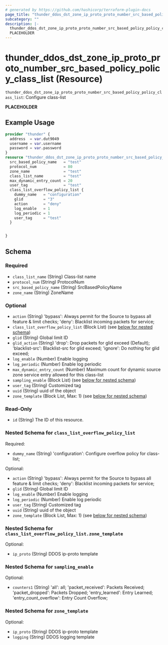 ```yaml
---
# generated by https://github.com/hashicorp/terraform-plugin-docs
page_title: "thunder_ddos_dst_zone_ip_proto_proto_number_src_based_policy_policy_class_list Resource - terraform-provider-thunder"
subcategory: ""
description: |-
  thunder_ddos_dst_zone_ip_proto_proto_number_src_based_policy_policy_class_list: Configure class-list
  PLACEHOLDER
---
```


# thunder_ddos_dst_zone_ip_proto_proto_number_src_based_policy_policy_class_list (Resource)

`thunder_ddos_dst_zone_ip_proto_proto_number_src_based_policy_policy_class_list`: Configure class-list

__PLACEHOLDER__

## Example Usage

```terraform
provider "thunder" {
  address  = var.dut9049
  username = var.username
  password = var.password
}
resource "thunder_ddos_dst_zone_ip_proto_proto_number_src_based_policy_policy_class_list" "thunder_ddos_dst_zone_ip_proto_proto_number_src_based_policy_policy_class_list" {
  src_based_policy_name   = "test"
  protocol_num            = 80
  zone_name               = "test"
  class_list_name         = "test"
  max_dynamic_entry_count = 20
  user_tag                = "test"
  class_list_overflow_policy_list {
    dummy_name   = "configuration"
    glid         = "3"
    action       = "deny"
    log_enable   = 1
    log_periodic = 1
    user_tag     = "test"
  }


}
```

<!-- schema generated by tfplugindocs -->
## Schema

### Required

- `class_list_name` (String) Class-list name
- `protocol_num` (String) ProtocolNum
- `src_based_policy_name` (String) SrcBasedPolicyName
- `zone_name` (String) ZoneName

### Optional

- `action` (String) 'bypass': Always permit for the Source to bypass all feature & limit checks; 'deny': Blacklist incoming packets for service;
- `class_list_overflow_policy_list` (Block List) (see [below for nested schema](#nestedblock--class_list_overflow_policy_list))
- `glid` (String) Global limit ID
- `glid_action` (String) 'drop': Drop packets for glid exceed (Default); 'blacklist-src': Blacklist-src for glid exceed; 'ignore': Do nothing for glid exceed;
- `log_enable` (Number) Enable logging
- `log_periodic` (Number) Enable log periodic
- `max_dynamic_entry_count` (Number) Maximum count for dynamic source zone service entry allowed for this class-list
- `sampling_enable` (Block List) (see [below for nested schema](#nestedblock--sampling_enable))
- `user_tag` (String) Customized tag
- `uuid` (String) uuid of the object
- `zone_template` (Block List, Max: 1) (see [below for nested schema](#nestedblock--zone_template))

### Read-Only

- `id` (String) The ID of this resource.

<a id="nestedblock--class_list_overflow_policy_list"></a>
### Nested Schema for `class_list_overflow_policy_list`

Required:

- `dummy_name` (String) 'configuration': Configure overflow policy for class-list;

Optional:

- `action` (String) 'bypass': Always permit for the Source to bypass all feature & limit checks; 'deny': Blacklist incoming packets for service;
- `glid` (String) Global limit ID
- `log_enable` (Number) Enable logging
- `log_periodic` (Number) Enable log periodic
- `user_tag` (String) Customized tag
- `uuid` (String) uuid of the object
- `zone_template` (Block List, Max: 1) (see [below for nested schema](#nestedblock--class_list_overflow_policy_list--zone_template))

<a id="nestedblock--class_list_overflow_policy_list--zone_template"></a>
### Nested Schema for `class_list_overflow_policy_list.zone_template`

Optional:

- `ip_proto` (String) DDOS ip-proto template



<a id="nestedblock--sampling_enable"></a>
### Nested Schema for `sampling_enable`

Optional:

- `counters1` (String) 'all': all; 'packet_received': Packets Received; 'packet_dropped': Packets Dropped; 'entry_learned': Entry Learned; 'entry_count_overflow': Entry Count Overflow;


<a id="nestedblock--zone_template"></a>
### Nested Schema for `zone_template`

Optional:

- `ip_proto` (String) DDOS ip-proto template
- `logging` (String) DDOS logging template


